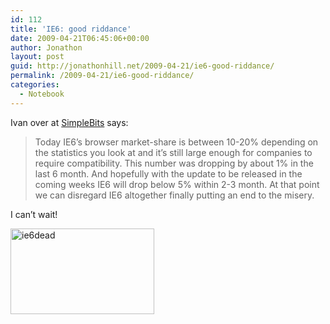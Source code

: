 ```yaml
---
id: 112
title: 'IE6: good riddance'
date: 2009-04-21T06:45:06+00:00
author: Jonathon
layout: post
guid: http://jonathonhill.net/2009-04-21/ie6-good-riddance/
permalink: /2009-04-21/ie6-good-riddance/
categories:
  - Notebook
---
```

Ivan over at [SimpleBits](http://creativebits.org/webdev/finally_microsoft_putting_ie6_death) says:

> Today IE6&#8217;s browser market-share is between 10-20% depending on the statistics you look at and it&#8217;s still large enough for companies to require compatibility. This number was dropping by about 1% in the last 6 month. And hopefully with the update to be released in the coming weeks IE6 will drop below 5% within 2-3 month. At that point we can disregard IE6 altogether finally putting an end to the misery.

I can&#8217;t wait!

<img class="alignnone size-full wp-image-111" title="ie6dead" src="http://jonathonhill.net/wp-content/uploads/2009/04/ie6dead.jpg" alt="ie6dead" width="230" height="137" />